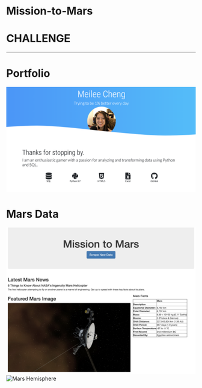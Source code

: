 # Mission-to-Mars


# CHALLENGE
------------------------------
# Portfolio
<img src="./resources/portfolio.png" alt="Portfolio">

# Mars Data
<img src="./resources/webpage_header.png" alt="Mars Webpage">
<img src="./resources/webpage_hemisphere.png" alt="Mars Hemisphere">
